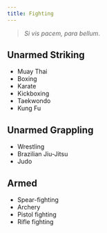 ```yaml
---
title: Fighting
---
```

> *Si vis pacem, para bellum*.

## Unarmed Striking
- Muay Thai
- Boxing
- Karate
- Kickboxing
- Taekwondo
- Kung Fu

## Unarmed Grappling
- Wrestling
- Brazilian Jiu-Jitsu
- Judo

## Armed
- Spear-fighting
- Archery
- Pistol fighting
- Rifle fighting
